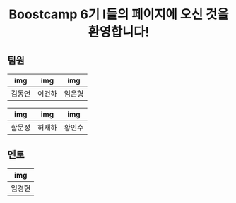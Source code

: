# <center> Boostcamp 6기 I들의 페이지에 오신 것을 환영합니다! </center>

## 팀원

| img | img | img |
|:---:|:---:|:---:|
|김동언|이건하|임은형|

| img | img | img |
|:---:|:---:|:---:|
|함문정|허재하|황인수|

## 멘토
| img |
|:---:|
|임경현|

